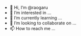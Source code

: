 - 👋 Hi, I’m @raogaru
- 👀 I’m interested in ...
- 🌱 I’m currently learning ...
- 💞️ I’m looking to collaborate on ...
- 📫 How to reach me ...

<!---
raogaru/raogaru is a ✨ special ✨ repository because its `README.md` (this file) appears on your GitHub profile.
You can click the Preview link to take a look at your changes.
--->
